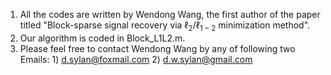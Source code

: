 1. All the codes are written by Wendong Wang, the first author of the paper titled "Block-sparse signal recovery via $\ell_{2}/\ell_{1-2}$ minimization method".
2. Our algorithm is coded in Block_L1L2.m.
3. Please feel free to contact Wendong Wang by any of following two Emails: 1) d.sylan@foxmail.com 2) d.w.sylan@gmail.com
